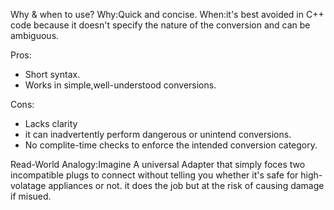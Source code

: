 Why & when to use?
Why:Quick and concise.
When:it's best avoided in C++ code because it doesn't specify the nature of the conversion and can be ambiguous.

Pros:
- Short syntax.
- Works in simple,well-understood conversions.
  
Cons:
- Lacks clarity
- it can inadvertently perform dangerous or unintend conversions.
- No complite-time checks to enforce the intended conversion category.

Read-World Analogy:Imagine A universal Adapter that simply foces two incompatible plugs to connect without telling you whether it's safe for high-volatage appliances or not. it does the job but at the risk of causing damage if misued.

